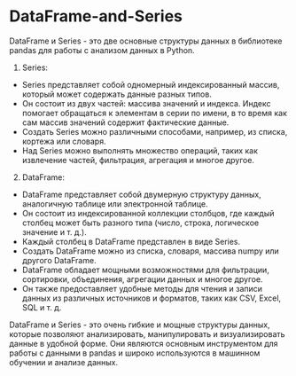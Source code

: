 # DataFrame-and-Series
DataFrame и Series - это две основные структуры данных в библиотеке pandas для работы с анализом данных в Python.

1. Series:
- Series представляет собой одномерный индексированный массив, который может содержать данные разных типов.
- Он состоит из двух частей: массива значений и индекса. Индекс помогает обращаться к элементам в серии по имени, в то время как сам массив значений содержит фактические данные.
- Создать Series можно различными способами, например, из списка, кортежа или словаря.
- Над Series можно выполнять множество операций, таких как извлечение частей, фильтрация, агрегация и многое другое.

2. DataFrame:
- DataFrame представляет собой двумерную структуру данных, аналогичную таблице или электронной таблице.
- Он состоит из индексированной коллекции столбцов, где каждый столбец может быть разного типа (число, строка, логическое значение и т. д.).
- Каждый столбец в DataFrame представлен в виде Series.
- Создать DataFrame можно из списка, словаря, массива numpy или другого DataFrame.
- DataFrame обладает мощными возможностями для фильтрации, сортировки, объединения, агрегации данных и многое другое.
- Он также предоставляет удобные методы для чтения и записи данных из различных источников и форматов, таких как CSV, Excel, SQL и т. д.

DataFrame и Series - это очень гибкие и мощные структуры данных, которые позволяют анализировать, манипулировать и визуализировать данные в удобной форме. Они являются основным инструментом для работы с данными в pandas и широко используются в машинном обучении и анализе данных.